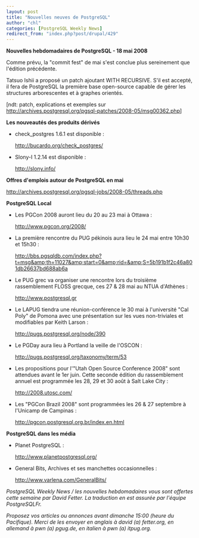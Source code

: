 ```yaml
---
layout: post
title: "Nouvelles neuves de PostgreSQL"
author: "chl"
categories: [PostgreSQL Weekly News]
redirect_from: "index.php?post/drupal/429"
---
```



<p><strong>Nouvelles hebdomadaires de PostgreSQL - 18 mai 2008</strong></p>

<p>Comme prévu, la "commit fest" de mai s'est conclue plus sereinement que l'édition précédente.</p>

<p>Tatsuo Ishii a proposé un patch ajoutant WITH RECURSIVE. S'il est accepté, il fera de PostgreSQL la première base open-source capable de gérer les structures arborescentes et à graphes orientés.

[ndt: patch, explications et exemples sur <a href="http://archives.postgresql.org/pgsql-patches/2008-05/msg00362.php">http://archives.postgresql.org/pgsql-patches/2008-05/msg00362.php</a>]</p>

<!--more-->


<strong>Les nouveautés des produits dérivés</strong>

<ul>

<li>check_postgres 1.6.1 est disponible&nbsp;:

<a target="_blank" href="http://bucardo.org/check_postgres/">http://bucardo.org/check_postgres/</a></li>

<li>Slony-I 1.2.14 est disponible&nbsp;:

<a target="_blank" href="http://slony.info/">http://slony.info/</a></li>

</ul>

<p><strong>Offres d'emplois autour de PostgreSQL en mai</strong></p>

<p><a target="_blank" href="http://archives.postgresql.org/pgsql-jobs/2008-05/threads.php">http://archives.postgresql.org/pgsql-jobs/2008-05/threads.php</a></p>

<p><strong>PostgreSQL Local</strong></p>

<ul>

<li>Les PGCon 2008 auront lieu du 20 au 23 mai à Ottawa&nbsp;:

<a target="_blank" href="http://www.pgcon.org/2008/">http://www.pgcon.org/2008/</a></li>

<li>La première rencontre du PUG pékinois aura lieu le 24 mai entre 10h30 et 15h30&nbsp;:

<a target="_blank" href="http://bbs.pgsqldb.com/index.php?t=msg&amp;th=11027&amp;start=0&amp;rid=&amp;S=5b191b1f2c46a801db26637bd688ab6a">http://bbs.pgsqldb.com/index.php?t=msg&amp;th=11027&amp;start=0&amp;rid=&amp;S=5b191b1f2c46a801db26637bd688ab6a</a></li>

<li>Le PUG grec va organiser une rencontre lors du troisième rassemblement FLOSS grecque, ces 27 &amp; 28 mai au NTUA d'Athènes&nbsp;:

<a target="_blank" href="http://www.postgresql.gr">http://www.postgresql.gr</a></li>

<li>Le LAPUG tiendra une réunion-conférence le 30 mai à l'université "Cal Poly" de Pomona avec une présentation sur les vues non-triviales et modifiables par Keith Larson&nbsp;:

<a target="_blank" href="http://pugs.postgresql.org/node/390">http://pugs.postgresql.org/node/390</a></li>

<li>Le PGDay aura lieu à Portland la veille de l'OSCON&nbsp;:

<a target="_blank" href="http://pugs.postgresql.org/taxonomy/term/53">http://pugs.postgresql.org/taxonomy/term/53</a></li>

<li>Les propositions pour l'"Utah Open Source Conference 2008" sont attendues avant le 1er juin. Cette seconde édition du rassemblement annuel est programmée les 28, 29 et 30 août à Salt Lake City&nbsp;:

<a target="_blank" href="http://2008.utosc.com/">http://2008.utosc.com/</a></li>

<li>Les "PGCon Brazil 2008" sont programmées les 26 &amp; 27 septembre à l'Unicamp de Campinas&nbsp;:

<a target="_blank" href="http://pgcon.postgresql.org.br/index.en.html">http://pgcon.postgresql.org.br/index.en.html</a></li>

</ul>

<p><strong>PostgreSQL dans les média</strong></p>

<ul>

<li>Planet PostgreSQL&nbsp;:

<a target="_blank" href="http://www.planetpostgresql.org/">http://www.planetpostgresql.org/</a></li>

<li>General Bits, Archives et ses manchettes occasionnelles&nbsp;:

<a target="_blank" href="http://www.varlena.com/GeneralBits/">http://www.varlena.com/GeneralBits/</a></li>

</ul>

<p><em>PostgreSQL Weekly News / les nouvelles hebdomadaires vous sont offertes cette semaine par David Fetter. La traduction en est assurée par l'équipe PostgreSQLFr.</em></p>

<p><em>Proposez vos articles ou annonces avant dimanche 15:00 (heure du Pacifique). Merci de les envoyer en anglais à david (a) fetter.org, en allemand à pwn (a) pgug.de, en italien à pwn (a) itpug.org.</em></p>